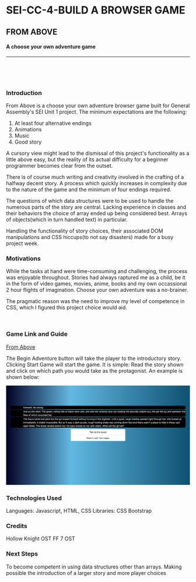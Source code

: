 # SEI-CC-4-BUILD A BROWSER GAME
## FROM ABOVE
#### A choose your own adventure game

---

<br>
<br>
<br>

### Introduction

From Above is a choose your own adventure browser game built for General Assembly's SEI Unit 1 project. The minimum expectations are the following:
1. At least four alternative endings
2. Animations
3. Music
4. Good story

A cursory view might lead to the dismissal of this project's functionality as a little above easy, but the reality of its actual difficulty for a beginner programmer becomes clear from the outset. 

There is of course much writing and creativity involved in the crafting of a halfway decent story. A process which quickly increases in complexity due to the nature of the game and the minimum of four endings required.
    
The questions of which data structures were to be used to handle the numerous parts of the story are central. Lacking experience in classes and their behaviors the choice of array ended up being considered best. Arrays of objects(which in turn handled text) in particular.

Handling the functionality of story choices, their associated DOM manipulations and CSS hiccups(to not say disasters) made for a busy project week.


### Motivations

While the tasks at hand were time-consuming and challenging, the process was enjoyable throughout. Stories had always raptured me as a child, be it in the form of video games, movies, anime, books and my own occassional 2 hour flights of imagination. Choose your own adventure was a no-brainer.

The pragmatic reason was the need to improve my level of competence in CSS, which I figured this project choice would aid.

<br>

### Game Link and Guide

[From Above](https://fromabove.surge.sh/)


The Begin Adventure button will take the player to the introductory story. Clicking Start Game will start the game. 
It is simple: Read the story shown and click on which path you would take as the protagonist. An example is shown below:

![image](/images/From_Above.png)
<br>



### Technologies Used

Languages: Javascript, HTML, CSS
Libraries: CSS Bootstrap


### Credits

Hollow Knight OST
FF 7 OST


### Next Steps

To become competent in using data structures other than arrays. Making possible the introduction of a larger story and more player choices











